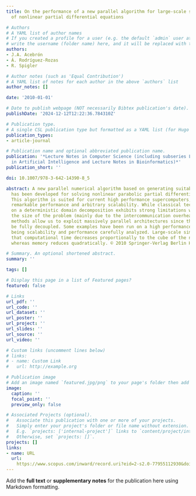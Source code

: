 ```yaml
---
title: On the performance of a new parallel algorithm for large-scale simulations
  of nonlinear partial differential equations

# Authors
# A YAML list of author names
# If you created a profile for a user (e.g. the default `admin` user at `content/authors/admin/`), 
# write the username (folder name) here, and it will be replaced with their full name and linked to their profile.
authors:
- J.A. Acebrón
- Á. Rodríguez-Rozas
- R. Spigler

# Author notes (such as 'Equal Contribution')
# A YAML list of notes for each author in the above `authors` list
author_notes: []

date: '2010-01-01'

# Date to publish webpage (NOT necessarily Bibtex publication's date).
publishDate: '2024-12-12T12:22:36.784310Z'

# Publication type.
# A single CSL publication type but formatted as a YAML list (for Hugo requirements).
publication_types:
- article-journal

# Publication name and optional abbreviated publication name.
publication: '*Lecture Notes in Computer Science (including subseries Lecture Notes
  in Artificial Intelligence and Lecture Notes in Bioinformatics)*'
publication_short: ''

doi: 10.1007/978-3-642-14390-8_5

abstract: A new parallel numerical algorithm based on generating suitable random trees
  has been developed for solving nonlinear parabolic partial differential equations.
  This algorithm is suited for current high performance supercomputers, showing a
  remarkable performance and arbitrary scalability. While classical techniques based
  on a deterministic domain decomposition exhibits strong limitations when increasing
  the size of the problem (mainly due to the intercommunication overhead), probabilistic
  methods allow us to exploit massively parallel architectures since the problem can
  be fully decoupled. Some examples have been run on a high performance computer,
  being scalability and performance carefully analyzed. Large-scale simulations confirmed
  that computational time decreases proportionally to the cube of the number of processors,
  whereas memory reduces quadratically. © 2010 Springer-Verlag Berlin Heidelberg.

# Summary. An optional shortened abstract.
summary: ''

tags: []

# Display this page in a list of Featured pages?
featured: false

# Links
url_pdf: ''
url_code: ''
url_dataset: ''
url_poster: ''
url_project: ''
url_slides: ''
url_source: ''
url_video: ''

# Custom links (uncomment lines below)
# links:
# - name: Custom Link
#   url: http://example.org

# Publication image
# Add an image named `featured.jpg/png` to your page's folder then add a caption below.
image:
  caption: ''
  focal_point: ''
  preview_only: false

# Associated Projects (optional).
#   Associate this publication with one or more of your projects.
#   Simply enter your project's folder or file name without extension.
#   E.g. `projects: ['internal-project']` links to `content/project/internal-project/index.md`.
#   Otherwise, set `projects: []`.
projects: []
links:
- name: URL
  url: 
    https://www.scopus.com/inward/record.uri?eid=2-s2.0-77955112930&doi=10.1007%2f978-3-642-14390-8_5&partnerID=40&md5=edc93bc5ef04609bd28051585917d14f
---
```


Add the **full text** or **supplementary notes** for the publication here using Markdown formatting.
